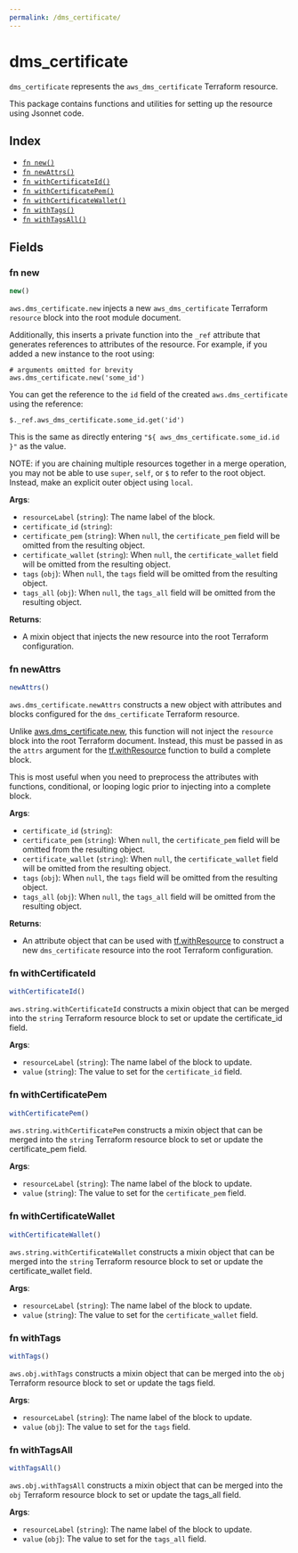 ```yaml
---
permalink: /dms_certificate/
---
```


# dms_certificate

`dms_certificate` represents the `aws_dms_certificate` Terraform resource.



This package contains functions and utilities for setting up the resource using Jsonnet code.


## Index

* [`fn new()`](#fn-new)
* [`fn newAttrs()`](#fn-newattrs)
* [`fn withCertificateId()`](#fn-withcertificateid)
* [`fn withCertificatePem()`](#fn-withcertificatepem)
* [`fn withCertificateWallet()`](#fn-withcertificatewallet)
* [`fn withTags()`](#fn-withtags)
* [`fn withTagsAll()`](#fn-withtagsall)

## Fields

### fn new

```ts
new()
```


`aws.dms_certificate.new` injects a new `aws_dms_certificate` Terraform `resource`
block into the root module document.

Additionally, this inserts a private function into the `_ref` attribute that generates references to attributes of the
resource. For example, if you added a new instance to the root using:

    # arguments omitted for brevity
    aws.dms_certificate.new('some_id')

You can get the reference to the `id` field of the created `aws.dms_certificate` using the reference:

    $._ref.aws_dms_certificate.some_id.get('id')

This is the same as directly entering `"${ aws_dms_certificate.some_id.id }"` as the value.

NOTE: if you are chaining multiple resources together in a merge operation, you may not be able to use `super`, `self`,
or `$` to refer to the root object. Instead, make an explicit outer object using `local`.

**Args**:
  - `resourceLabel` (`string`): The name label of the block.
  - `certificate_id` (`string`): 
  - `certificate_pem` (`string`):  When `null`, the `certificate_pem` field will be omitted from the resulting object.
  - `certificate_wallet` (`string`):  When `null`, the `certificate_wallet` field will be omitted from the resulting object.
  - `tags` (`obj`):  When `null`, the `tags` field will be omitted from the resulting object.
  - `tags_all` (`obj`):  When `null`, the `tags_all` field will be omitted from the resulting object.

**Returns**:
- A mixin object that injects the new resource into the root Terraform configuration.


### fn newAttrs

```ts
newAttrs()
```


`aws.dms_certificate.newAttrs` constructs a new object with attributes and blocks configured for the `dms_certificate`
Terraform resource.

Unlike [aws.dms_certificate.new](#fn-new), this function will not inject the `resource`
block into the root Terraform document. Instead, this must be passed in as the `attrs` argument for the
[tf.withResource](https://github.com/tf-libsonnet/core/tree/main/docs#fn-withresource) function to build a complete block.

This is most useful when you need to preprocess the attributes with functions, conditional, or looping logic prior to
injecting into a complete block.

**Args**:
  - `certificate_id` (`string`): 
  - `certificate_pem` (`string`):  When `null`, the `certificate_pem` field will be omitted from the resulting object.
  - `certificate_wallet` (`string`):  When `null`, the `certificate_wallet` field will be omitted from the resulting object.
  - `tags` (`obj`):  When `null`, the `tags` field will be omitted from the resulting object.
  - `tags_all` (`obj`):  When `null`, the `tags_all` field will be omitted from the resulting object.

**Returns**:
  - An attribute object that can be used with [tf.withResource](https://github.com/tf-libsonnet/core/tree/main/docs#fn-withresource) to construct a new `dms_certificate` resource into the root Terraform configuration.


### fn withCertificateId

```ts
withCertificateId()
```

`aws.string.withCertificateId` constructs a mixin object that can be merged into the `string`
Terraform resource block to set or update the certificate_id field.



**Args**:
  - `resourceLabel` (`string`): The name label of the block to update.
  - `value` (`string`): The value to set for the `certificate_id` field.


### fn withCertificatePem

```ts
withCertificatePem()
```

`aws.string.withCertificatePem` constructs a mixin object that can be merged into the `string`
Terraform resource block to set or update the certificate_pem field.



**Args**:
  - `resourceLabel` (`string`): The name label of the block to update.
  - `value` (`string`): The value to set for the `certificate_pem` field.


### fn withCertificateWallet

```ts
withCertificateWallet()
```

`aws.string.withCertificateWallet` constructs a mixin object that can be merged into the `string`
Terraform resource block to set or update the certificate_wallet field.



**Args**:
  - `resourceLabel` (`string`): The name label of the block to update.
  - `value` (`string`): The value to set for the `certificate_wallet` field.


### fn withTags

```ts
withTags()
```

`aws.obj.withTags` constructs a mixin object that can be merged into the `obj`
Terraform resource block to set or update the tags field.



**Args**:
  - `resourceLabel` (`string`): The name label of the block to update.
  - `value` (`obj`): The value to set for the `tags` field.


### fn withTagsAll

```ts
withTagsAll()
```

`aws.obj.withTagsAll` constructs a mixin object that can be merged into the `obj`
Terraform resource block to set or update the tags_all field.



**Args**:
  - `resourceLabel` (`string`): The name label of the block to update.
  - `value` (`obj`): The value to set for the `tags_all` field.
